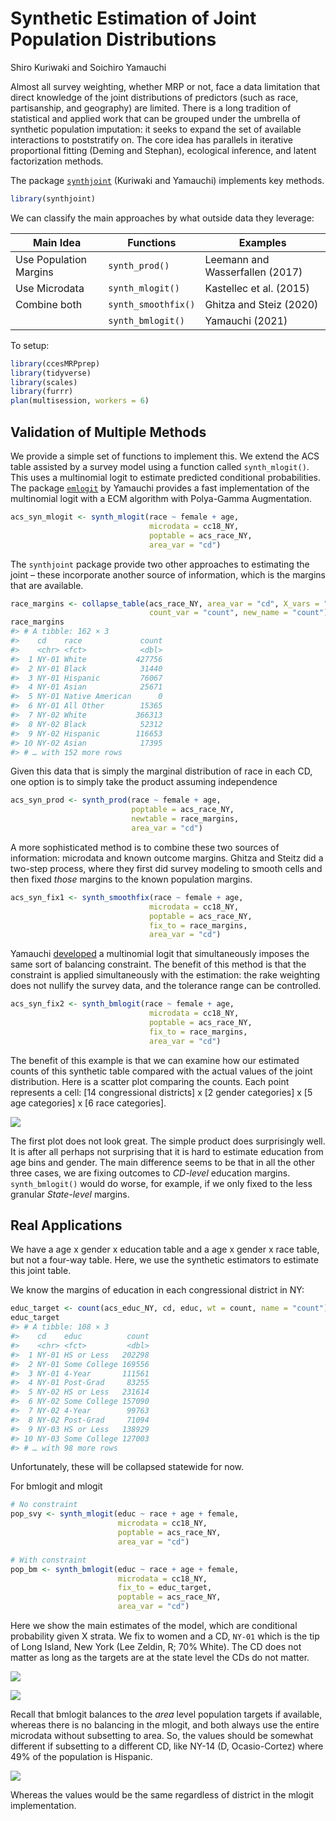 Synthetic Estimation of Joint Population Distributions
================
Shiro Kuriwaki and Soichiro Yamauchi

<!-- README.md is generated from README.Rmd. Please edit that file -->

Almost all survey weighting, whether MRP or not, face a data limitation
that direct knowledge of the joint distributions of predictors (such as
race, partisanship, and geography) are limited. There is a long
tradition of statistical and applied work that can be grouped under the
umbrella of synthetic population imputation: it seeks to expand the set
of available interactions to poststratify on. The core idea has
parallels in iterative proportional fitting (Deming and Stephan),
ecological inference, and latent factorization methods.

The package [`synthjoint`](https://github.com/kuriwaki/synthjoint)
(Kuriwaki and Yamauchi) implements key methods.

``` r
library(synthjoint)
```

We can classify the main approaches by what outside data they leverage:

| Main Idea              | Functions           | Examples                        |
|------------------------|---------------------|---------------------------------|
| Use Population Margins | `synth_prod()`      | Leemann and Wasserfallen (2017) |
| Use Microdata          | `synth_mlogit()`    | Kastellec et al. (2015)         |
| Combine both           | `synth_smoothfix()` | Ghitza and Steiz (2020)         |
|                        | `synth_bmlogit()`   | Yamauchi (2021)                 |

To setup:

``` r
library(ccesMRPprep)
library(tidyverse)
library(scales)
library(furrr)
plan(multisession, workers = 6)
```

## Validation of Multiple Methods

We provide a simple set of functions to implement this. We extend the
ACS table assisted by a survey model using a function called
`synth_mlogit()`. This uses a multinomial logit to estimate predicted
conditional probabilities. The package
[`emlogit`](https://github.com/soichiroy/emlogit) by Yamauchi provides a
fast implementation of the multinomial logit with a ECM algorithm with
Polya-Gamma Augmentation.

``` r
acs_syn_mlogit <- synth_mlogit(race ~ female + age,
                               microdata = cc18_NY,
                               poptable = acs_race_NY,  
                               area_var = "cd")
```

The `synthjoint` package provide two other approaches to estimating the
joint – these incorporate another source of information, which is the
margins that are available.

``` r
race_margins <- collapse_table(acs_race_NY, area_var = "cd", X_vars = "race", 
                               count_var = "count", new_name = "count")
race_margins
#> # A tibble: 162 × 3
#>    cd    race             count
#>    <chr> <fct>            <dbl>
#>  1 NY-01 White           427756
#>  2 NY-01 Black            31440
#>  3 NY-01 Hispanic         76067
#>  4 NY-01 Asian            25671
#>  5 NY-01 Native American      0
#>  6 NY-01 All Other        15365
#>  7 NY-02 White           366313
#>  8 NY-02 Black            52312
#>  9 NY-02 Hispanic        116653
#> 10 NY-02 Asian            17395
#> # … with 152 more rows
```

Given this data that is simply the marginal distribution of race in each
CD, one option is to simply take the product assuming independence

``` r
acs_syn_prod <- synth_prod(race ~ female + age,
                           poptable = acs_race_NY,
                           newtable = race_margins,
                           area_var = "cd")
```

A more sophisticated method is to combine these two sources of
information: microdata and known outcome margins. Ghitza and Steitz did
a two-step process, where they first did survey modeling to smooth cells
and then fixed *those* margins to the known population margins.

``` r
acs_syn_fix1 <- synth_smoothfix(race ~ female + age, 
                               microdata = cc18_NY,
                               poptable = acs_race_NY, 
                               fix_to = race_margins,
                               area_var = "cd")
```

Yamauchi [developed](https://github.com/soichiroy/bmlogit) a multinomial
logit that simultaneously imposes the same sort of balancing constraint.
The benefit of this method is that the constraint is applied
simultaneously with the estimation: the rake weighting does not nullify
the survey data, and the tolerance range can be controlled.

``` r
acs_syn_fix2 <- synth_bmlogit(race ~ female + age, 
                               microdata = cc18_NY,
                               poptable = acs_race_NY, 
                               fix_to = race_margins,
                               area_var = "cd")
```

The benefit of this example is that we can examine how our estimated
counts of this synthetic table compared with the actual values of the
joint distribution. Here is a scatter plot comparing the counts. Each
point represents a cell: \[14 congressional districts\] x \[2 gender
categories\] x \[5 age categories\] x \[6 race categories\].

![](README_files/figure-gfm/synth_validation-1.png)<!-- -->

The first plot does not look great. The simple product does surprisingly
well. It is after all perhaps not surprising that it is hard to estimate
education from age bins and gender. The main difference seems to be that
in all the other three cases, we are fixing outcomes to *CD-level*
education margins. `synth_bmlogit()` would do worse, for example, if we
only fixed to the less granular *State-level* margins.

## Real Applications

We have a age x gender x education table and a age x gender x race
table, but not a four-way table. Here, we use the synthetic estimators
to estimate this joint table.

We know the margins of education in each congressional district in NY:

``` r
educ_target <- count(acs_educ_NY, cd, educ, wt = count, name = "count")
educ_target
#> # A tibble: 108 × 3
#>    cd    educ          count
#>    <chr> <fct>         <dbl>
#>  1 NY-01 HS or Less   202298
#>  2 NY-01 Some College 169556
#>  3 NY-01 4-Year       111561
#>  4 NY-01 Post-Grad     83255
#>  5 NY-02 HS or Less   231614
#>  6 NY-02 Some College 157090
#>  7 NY-02 4-Year        99763
#>  8 NY-02 Post-Grad     71094
#>  9 NY-03 HS or Less   138929
#> 10 NY-03 Some College 127003
#> # … with 98 more rows
```

Unfortunately, these will be collapsed statewide for now.

For bmlogit and mlogit

``` r
# No constraint
pop_svy <- synth_mlogit(educ ~ race + age + female,
                        microdata = cc18_NY,
                        poptable = acs_race_NY,
                        area_var = "cd")

# With constraint
pop_bm <- synth_bmlogit(educ ~ race + age + female,
                        microdata = cc18_NY,
                        fix_to = educ_target,
                        poptable = acs_race_NY,
                        area_var = "cd")
```

Here we show the main estimates of the model, which are conditional
probability given X strata. We fix to women and a CD, `NY-01` which is
the tip of Long Island, New York (Lee Zeldin, R; 70% White). The CD does
not matter as long as the targets are at the state level the CDs do not
matter.

![](README_files/figure-gfm/mlogit_app_NY01-1.png)<!-- -->

![](README_files/figure-gfm/bmlogit_app_NY01-1.png)<!-- -->

Recall that bmlogit balances to the *area* level population targets if
available, whereas there is no balancing in the mlogit, and both always
use the entire microdata without subsetting to area. So, the values
should be somewhat different if subsetting to a different CD, like NY-14
(D, Ocasio-Cortez) where 49% of the population is Hispanic.

![](README_files/figure-gfm/bmlogit_app_NY14-1.png)<!-- -->

Whereas the values would be the same regardless of district in the
mlogit implementation.
